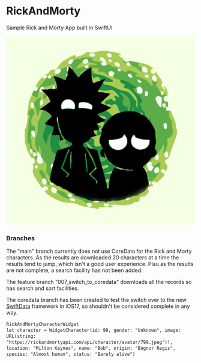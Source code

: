 # RickAndMorty
Sample Rick and Morty App built in SwiftUI

![Icon](RickAndMorty/Assets.xcassets/AppIcon.appiconset/AppIcon.png)

### Branches
The "main" branch currently does not use CoreData for the Rick and Morty characters.
As the results are downloaded 20 characters at a time the results tend to jump, which isn't a good user experience.
Plau as the results are not complete, a search facility has not been added.

The feature branch "007_switch_to_coredata" downloads all the records so has search and sort facilities.

The coredata branch has been created to test the switch over to the new <a href="https://developer.apple.com/xcode/swiftdata/" target="_blank">SwiftData</a> framework in iOS17, so shouldn't be considered complete in any way.



    RickAndMortyCharacterWidget
    let character = WidgetCharacter(id: 99, gender: "Unknown", image: URL(string: "https://rickandmortyapi.com/api/character/avatar/799.jpeg")!, location: "Milton Keynes", name: "Bob", origin: "Bognor Regis", species: "Almost human", status: "Barely alive")

